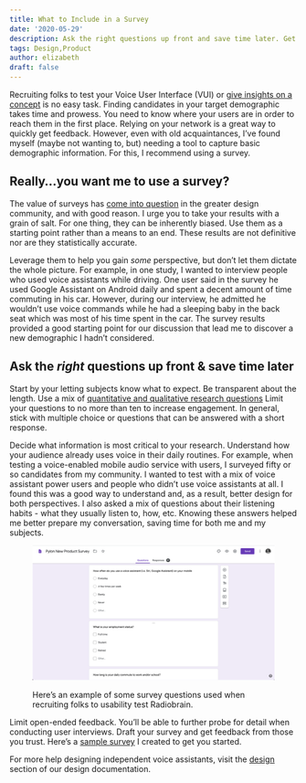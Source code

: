 ```yaml
---
title: What to Include in a Survey
date: '2020-05-29'
description: Ask the right questions up front and save time later. Get examples of new voice UI product survey questions and see our sample TTS product survey.
tags: Design,Product
author: elizabeth
draft: false
---
```


Recruiting folks to test your Voice User Interface (VUI) or [give insights on a concept](https://spokestack.io/blog/user-research-for-voice-experiences) is no easy task. Finding candidates in your target demographic takes time and prowess. You need to know where your users are in order to reach them in the first place. Relying on your network is a great way to quickly get feedback. However, even with old acquaintances, I’ve found myself (maybe not wanting to, but) needing a tool to capture basic demographic information. For this, I recommend using a survey.

## Really…you want me to use a survey?

The value of surveys has [come into question](https://medium.com/mule-design/on-surveys-5a73dda5e9a0) in the greater design community, and with good reason. I urge you to take your results with a grain of salt. For one thing, they can be inherently biased. Use them as a starting point rather than a means to an end. These results are not definitive nor are they statistically accurate.

Leverage them to help you gain _some_ perspective, but don’t let them dictate the whole picture. For example, in one study, I wanted to interview people who used voice assistants while driving. One user said in the survey he used Google Assistant on Android daily and spent a decent amount of time commuting in his car. However, during our interview, he admitted he wouldn’t use voice commands while he had a sleeping baby in the back seat which was most of his time spent in the car. The survey results provided a good starting point for our discussion that lead me to discover a new demographic I hadn’t considered.

## Ask the _right_ questions up front & save time later

Start by your letting subjects know what to expect. Be transparent about the length. Use a mix of [quantitative and qualitative research questions](https://www.nngroup.com/articles/qualitative-surveys/) Limit your questions to no more than ten to increase engagement. In general, stick with multiple choice or questions that can be answered with a short response.

Decide what information is most critical to your research. Understand how your audience already uses voice in their daily routines. For example, when testing a voice-enabled mobile audio service with users, I surveyed fifty or so candidates from my community. I wanted to test with a mix of voice assistant power users and people who didn’t use voice assistants at all. I found this was a good way to understand and, as a result, better design for both perspectives. I also asked a mix of questions about their listening habits - what they usually listen to, how, etc. Knowing these answers helped me better prepare my conversation, saving time for both me and my subjects.

<figure>

![Survey example](./survey.png)

<figcaption>Here’s an example of some survey questions used when recruiting folks to usability test Radiobrain.</figcaption>
</figure>

Limit open-ended feedback. You’ll be able to further probe for detail when conducting user interviews. Draft your survey and get feedback from those you trust. Here’s a [sample survey](https://docs.google.com/forms/d/1faU7-M5zxTLjpTrweklUl1AELeaKsPMzcY7ipENxL60/edit) I created to get you started.

For more help designing independent voice assistants, visit the [design](https://spokestack.io/docs/Design/getting-started) section of our design documentation.

